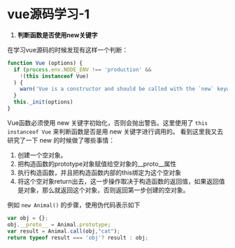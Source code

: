 # vue源码学习-1

1. **判断函数是否使用new关键字**

在学习vue源码的时候发现有这样一个判断：

```javascript
function Vue (options) {
  if (process.env.NODE_ENV !== 'production' &&
    !(this instanceof Vue)
  ) {
    warn('Vue is a constructor and should be called with the `new` keyword')
  }
  this._init(options)
}
```
Vue函数必须使用 new 关键字初始化，否则会抛出警告。这里使用了 `this instanceof Vue` 来判断函数是否是用 new 关键字进行调用的。
看到这里我又去研究了一下 new 的时候做了哪些事情：

1. 创建一个空对象。
2. 把构造函数的prototype对象赋值给空对象的__proto__属性
3. 执行构造函数，并且把构造函数内部的this绑定为这个空对象
4. 将这个空对象return出去，这一步操作取决于构造函数的返回值，如果返回值是对象，那么就返回这个对象，否则返回第一步创建的空对象。

例如 `new Animal()` 的步骤，使用伪代码表示如下
```javascript
var obj = {};
obj.__proto__ = Animal.prototype;
var result = Animal.call(obj,"cat");
return typeof result === 'obj'? result : obj;
```

